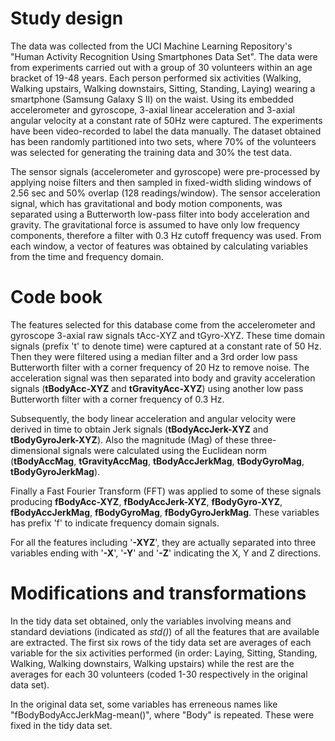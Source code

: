 # Study design

The data was collected from the UCI Machine Learning Repository's "Human Activity Recognition Using Smartphones Data Set". The data were from experiments carried out with a group of 30 volunteers within an age bracket of 19-48 years. Each person performed six activities (Walking, Walking upstairs, Walking downstairs, Sitting, Standing, Laying) wearing a smartphone (Samsung Galaxy S II) on the waist. Using its embedded accelerometer and gyroscope, 3-axial linear acceleration and 3-axial angular velocity at a constant rate of 50Hz were captured. The experiments have been video-recorded to label the data manually. The dataset obtained has been randomly partitioned into two sets, where 70% of the volunteers was selected for generating the training data and 30% the test data.

The sensor signals (accelerometer and gyroscope) were pre-processed by applying noise filters and then sampled in fixed-width sliding windows of 2.56 sec and 50% overlap (128 readings/window). The sensor acceleration signal, which has gravitational and body motion components, was separated using a Butterworth low-pass filter into body acceleration and gravity. The gravitational force is assumed to have only low frequency components, therefore a filter with 0.3 Hz cutoff frequency was used. From each window, a vector of features was obtained by calculating variables from the time and frequency domain.

# Code book

The features selected for this database come from the accelerometer and gyroscope 3-axial raw signals tAcc-XYZ and tGyro-XYZ. These time domain signals (prefix 't' to denote time) were captured at a constant rate of 50 Hz. Then they were filtered using a median filter and a 3rd order low pass Butterworth filter with a corner frequency of 20 Hz to remove noise. The acceleration signal was then separated into body and gravity acceleration signals (**tBodyAcc-XYZ** and **tGravityAcc-XYZ**) using another low pass Butterworth filter with a corner frequency of 0.3 Hz.

Subsequently, the body linear acceleration and angular velocity were derived in time to obtain Jerk signals (**tBodyAccJerk-XYZ** and **tBodyGyroJerk-XYZ**). Also the magnitude (Mag) of these three-dimensional signals were calculated using the Euclidean norm (**tBodyAccMag**, **tGravityAccMag**, **tBodyAccJerkMag**, **tBodyGyroMag**, **tBodyGyroJerkMag**). 

Finally a Fast Fourier Transform (FFT) was applied to some of these signals producing **fBodyAcc-XYZ**, **fBodyAccJerk-XYZ**, **fBodyGyro-XYZ**, **fBodyAccJerkMag**, **fBodyGyroMag**, **fBodyGyroJerkMag**. These variables has prefix 'f' to indicate frequency domain signals.

For all the features including '**-XYZ**', they are actually separated into three variables ending with '**-X**', '**-Y**' and '**-Z**' indicating the X, Y and Z directions.

# Modifications and transformations

In the tidy data set obtained, only the variables involving means and standard deviations (indicated as *std()*) of all the features that are available are extracted. The first six rows of the tidy data set are averages of each variable for the six activities performed (in order: Laying, Sitting, Standing, Walking, Walking downstairs, Walking upstairs) while the rest are the averages for each 30 volunteers (coded 1-30 respectively in the original data set).

In the original data set, some variables has erreneous names like "fBodyBodyAccJerkMag-mean()", where "Body" is repeated. These were fixed in the tidy data set.